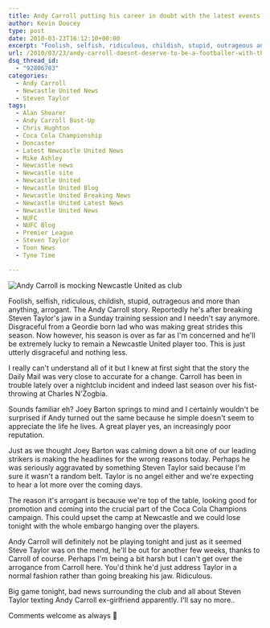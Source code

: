 ```yaml
---
title: Andy Carroll putting his career in doubt with the latest events on Tyneside
author: Kevin Doocey
type: post
date: 2010-03-23T16:12:10+00:00
excerpt: "Foolish, selfish, ridiculous, childish, stupid, outrageous and more than anything, arrogant. The Andy Carroll story. Reportedly he's after breaking Steven Taylor's jaw in a Sunday training session and I needn't say anymore. Disgraceful from a Geordie born lad who was making great strides this season. Now however, his season is over as far as I'm concerned and he'll be extremely lucky to remain a Newcastle United player too. This is just utterly disgraceful and nothing less."
url: /2010/03/23/andy-carroll-doesnt-deserve-to-be-a-footballer-with-the-latest-events-on-tyneside/
dsq_thread_id:
  - "92806783"
categories:
  - Andy Carroll
  - Newcastle United News
  - Steven Taylor
tags:
  - Alan Shearer
  - Andy Carroll Bust-Up
  - Chris Hughton
  - Coca Cola Championship
  - Doncaster
  - Latest Newcastle United News
  - Mike Ashley
  - Newcastle news
  - Newcastle site
  - Newcastle United
  - Newcastle United Blog
  - Newcastle United Breaking News
  - Newcastle United Latest News
  - Newcastle United News
  - NUFC
  - NUFC Blog
  - Premier League
  - Steven Taylor
  - Toon News
  - Tyne Time

---
```

![Andy Carroll is mocking Newcastle United as club](http://static.guim.co.uk/sys-images/Football/Clubs/Club_Home/2009/12/7/1260199353694/Andy-Carroll-001.jpg)

Foolish, selfish, ridiculous, childish, stupid, outrageous and more than anything, arrogant. The Andy Carroll story. Reportedly he's after breaking Steven Taylor's jaw in a Sunday training session and I needn't say anymore. Disgraceful from a Geordie born lad who was making great strides this season. Now however, his season is over as far as I'm concerned and he'll be extremely lucky to  remain a Newcastle United player too. This is just utterly disgraceful and nothing less.

I really can't understand all of it but I knew at first sight that the story the Daily Mail was very close to accurate for a change. Carroll has been in trouble lately over a nightclub incident and indeed last season over his fist-throwing at Charles N'Zogbia.

Sounds familiar eh? Joey Barton springs to mind and I certainly wouldn't be surprised if Andy turned out the same because he simple doesn't seem to appreciate the life he lives. A great player yes, an increasingly poor reputation.

Just as we thought Joey Barton was calming down a bit one of our leading strikers is making the headlines for the wrong reasons today. Perhaps he was seriously aggravated by something Steven Taylor said because I'm sure it wasn't a random belt. Taylor is no angel either and we're expecting to hear a lot more over the coming days.

The reason it's arrogant is because we're top of the table, looking good for promotion and coming into the crucial part of the Coca Cola Champions campaign. This could upset the camp at Newcastle and we could lose tonight with the whole embargo hanging over the players.

Andy Carroll will definitely not be playing tonight and just as it seemed Steve Taylor was on the mend, he'll be out for another few weeks, thanks to Carroll of course. Perhaps I'm being a bit harsh but I can't get over the arrogance from Carroll here. You'd think he'd just address Taylor in a normal fashion rather than going breaking his jaw. Ridiculous.

Big game tonight, bad news surrounding the club and all about Steven Taylor texting Andy Carroll ex-girlfriend apparently. I'll say no more..

Comments welcome as always 🙂
